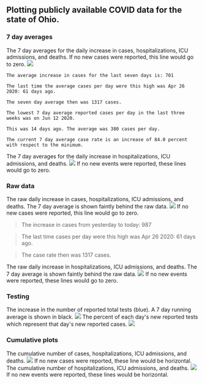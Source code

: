 ## Plotting publicly available COVID data for the state of Ohio. 

### 7 day averages
The 7 day averages for the daily increase in cases, hospitalizations, ICU admissions, and deaths. If no new cases were reported, this line would go to zero.
![](7dayaverage_cases.png)
 
```
The average increase in cases for the last seven days is: 701 
 
The last time the average cases per day were this high was Apr 26 2020: 61 days ago.
 
The seven day average then was 1317 cases.
 
The lowest 7 day average reported cases per day in the last three weeks was on Jun 12 2020. 

This was 14 days ago. The average was 380 cases per day. 
 
The current 7 day average case rate is an increase of 84.0 percent with respect to the minimum.

```
The 7 day averages for the daily increase in hospitalizations, ICU admissions, and deaths.
![](7dayaverage_hospital.png)
If no new events were reported, these lines would go to zero.

### Raw data
The raw daily increase in cases, hospitalizations, ICU admissions, and deaths. The 7 day average is shown faintly behind the raw data.
![](DailyCases.png)
If no new cases were reported, this line would go to zero.

>The increase in cases from yesterday to today: 987 

>The last time cases per day were this high was Apr 26 2020: 61 days ago. 

>The case rate then was 1317 cases.

The raw daily increase in hospitalizations, ICU admissions, and deaths. The 7 day average is shown faintly behind the raw data.
![](DailyHospitalizations.png)
If no new events were reported, these lines would go to zero.

### Testing
The increase in the number of reported total tests (blue). A 7 day running average is shown in black.
![](DailyTests.png)
The percent of each day's new reported tests which represent that day's new reported cases.
![](percentpositive_tests.png)

### Cumulative plots
The cumulative number of cases, hospitalizations, ICU admissions, and deaths.
![](Cases.png)
If no new cases were reported, these line would be horizontal.
The cumulative number of hospitalizations, ICU admissions, and deaths.
![](Hospitalizations.png)
If no new events were reported, these lines would be horizontal.